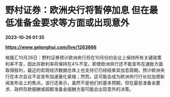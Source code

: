 # 野村证券：欧洲央行将暂停加息 但在最低准备金要求等方面或出现意外

**2023-10-26 01:35**

**https://www.gelonghui.com/live/1263666**

格隆汇10月26日｜野村证券预计欧洲央行将在10月份的会议上保持所有关键政策利率不变，因此存款利率将保持在4%不变。即使欧洲央行还不能宣布在通胀方面取得胜利，最近的宏观经济数据总体上也支持它已经结束其加息周期。预计欧洲央行在本次会议不会宣布加速量化紧缩；然而，这可能会成为欧洲央行行长拉加德新闻发布会上的焦点。该行还表示，虽然不是他们的基本预期，但在最低准备金要求、政府存款报酬或超额准备金报酬方面可能会出现意外的决策。